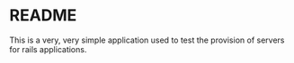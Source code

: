 # README

This is a very, very simple application used to test
the provision of servers for rails applications.  

